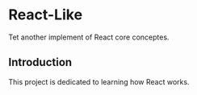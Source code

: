 # React-Like

Tet another implement of React core conceptes.

## Introduction

This project is dedicated to learning how React works.